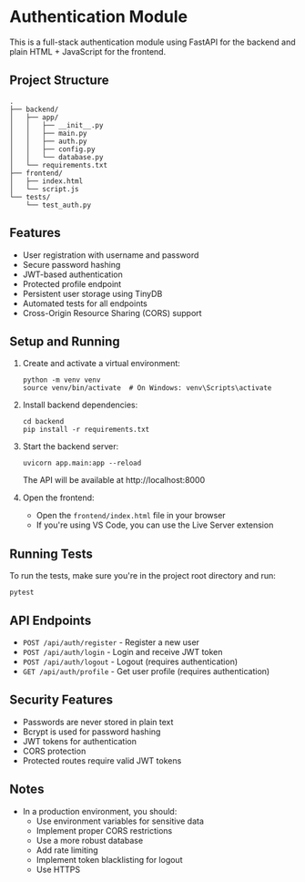 # Authentication Module

This is a full-stack authentication module using FastAPI for the backend and plain HTML + JavaScript for the frontend.

## Project Structure

```
.
├── backend/
│   ├── app/
│   │   ├── __init__.py
│   │   ├── main.py
│   │   ├── auth.py
│   │   ├── config.py
│   │   └── database.py
│   └── requirements.txt
├── frontend/
│   ├── index.html
│   └── script.js
└── tests/
    └── test_auth.py
```

## Features

- User registration with username and password
- Secure password hashing
- JWT-based authentication
- Protected profile endpoint
- Persistent user storage using TinyDB
- Automated tests for all endpoints
- Cross-Origin Resource Sharing (CORS) support

## Setup and Running

1. Create and activate a virtual environment:
   ```
   python -m venv venv
   source venv/bin/activate  # On Windows: venv\Scripts\activate
   ```

2. Install backend dependencies:
   ```
   cd backend
   pip install -r requirements.txt
   ```

3. Start the backend server:
   ```
   uvicorn app.main:app --reload
   ```
   The API will be available at http://localhost:8000

4. Open the frontend:
   - Open the `frontend/index.html` file in your browser
   - If you're using VS Code, you can use the Live Server extension

## Running Tests

To run the tests, make sure you're in the project root directory and run:
```
pytest
```

## API Endpoints

- `POST /api/auth/register` - Register a new user
- `POST /api/auth/login` - Login and receive JWT token
- `POST /api/auth/logout` - Logout (requires authentication)
- `GET /api/auth/profile` - Get user profile (requires authentication)

## Security Features

- Passwords are never stored in plain text
- Bcrypt is used for password hashing
- JWT tokens for authentication
- CORS protection
- Protected routes require valid JWT tokens

## Notes

- In a production environment, you should:
  - Use environment variables for sensitive data
  - Implement proper CORS restrictions
  - Use a more robust database
  - Add rate limiting
  - Implement token blacklisting for logout
  - Use HTTPS

